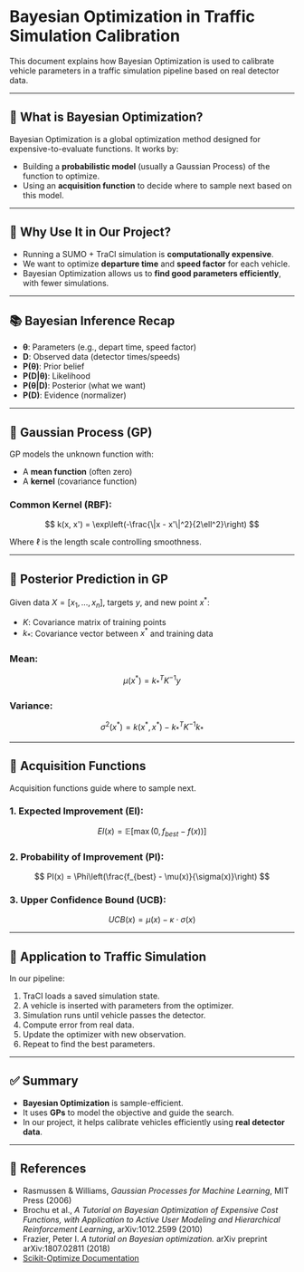 # Bayesian Optimization in Traffic Simulation Calibration

This document explains how Bayesian Optimization is used to calibrate vehicle parameters in a traffic simulation pipeline based on real detector data.

---

## 📌 What is Bayesian Optimization?

Bayesian Optimization is a global optimization method designed for expensive-to-evaluate functions. It works by:

- Building a **probabilistic model** (usually a Gaussian Process) of the function to optimize.
- Using an **acquisition function** to decide where to sample next based on this model.

---

## 🎯 Why Use It in Our Project?

- Running a SUMO + TraCI simulation is **computationally expensive**.
- We want to optimize **departure time** and **speed factor** for each vehicle.
- Bayesian Optimization allows us to **find good parameters efficiently**, with fewer simulations.

---

## 📚 Bayesian Inference Recap

- **θ**: Parameters (e.g., depart time, speed factor)
- **D**: Observed data (detector times/speeds)
- **P(θ)**: Prior belief
- **P(D|θ)**: Likelihood
- **P(θ|D)**: Posterior (what we want)
- **P(D)**: Evidence (normalizer)

---

## 📐 Gaussian Process (GP)

GP models the unknown function with:

- A **mean function** (often zero)
- A **kernel** (covariance function)

### Common Kernel (RBF):
$$
k(x, x') = \exp\left(-\frac{\|x - x'\|^2}{2\ell^2}\right)
$$

Where $\ell$ is the length scale controlling smoothness.

---

## 🔢 Posterior Prediction in GP

Given data $X = [x_1, ..., x_n]$, targets $y$, and new point $x^*$:

- $K$: Covariance matrix of training points
- $k_*$: Covariance vector between $x^*$ and training data

### Mean:
$$\mu(x^*) = k_*^T K^{-1} y$$

### Variance:
$$
\sigma^2(x^*) = k(x^*, x^*) - k_*^T K^{-1} k_*
$$

---

## 🎯 Acquisition Functions

Acquisition functions guide where to sample next.

### 1. **Expected Improvement (EI)**:
$$
EI(x) = \mathbb{E}[\max(0, f_{best} - f(x))]
$$

### 2. **Probability of Improvement (PI)**:
$$
PI(x) = \Phi\left(\frac{f_{best} - \mu(x)}{\sigma(x)}\right)
$$

### 3. **Upper Confidence Bound (UCB)**:
$$
UCB(x) = \mu(x) - \kappa \cdot \sigma(x)
$$

---

## 🚗 Application to Traffic Simulation

In our pipeline:

1. TraCI loads a saved simulation state.
2. A vehicle is inserted with parameters from the optimizer.
3. Simulation runs until vehicle passes the detector.
4. Compute error from real data.
5. Update the optimizer with new observation.
6. Repeat to find the best parameters.

---

## ✅ Summary

- **Bayesian Optimization** is sample-efficient.
- It uses **GPs** to model the objective and guide the search.
- In our project, it helps calibrate vehicles efficiently using **real detector data**.

---

## 📖 References

- Rasmussen & Williams, *Gaussian Processes for Machine Learning*, MIT Press (2006)
- Brochu et al., *A Tutorial on Bayesian Optimization of Expensive Cost Functions, with Application to Active User Modeling and Hierarchical Reinforcement Learning*, arXiv:1012.2599 (2010)
- Frazier, Peter I. *A tutorial on Bayesian optimization.* arXiv preprint arXiv:1807.02811 (2018)
- [Scikit-Optimize Documentation](https://scikit-optimize.github.io/)
